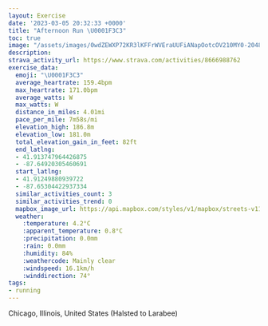 ```yaml
---
layout: Exercise
date: '2023-03-05 20:32:33 +0000'
title: "Afternoon Run \U0001F3C3"
toc: true
image: "/assets/images/0wdZEWXP72KR3lKFFrWVEraUUFiANapOotcOV210MY0-2048x1536.jpg.jpeg"
description:
strava_activity_url: https://www.strava.com/activities/8666988762
exercise_data:
  emoji: "\U0001F3C3"
  average_heartrate: 159.4bpm
  max_heartrate: 171.0bpm
  average_watts: W
  max_watts: W
  distance_in_miles: 4.01mi
  pace_per_mile: 7m58s/mi
  elevation_high: 186.8m
  elevation_low: 181.0m
  total_elevation_gain_in_feet: 82ft
  end_latlng:
  - 41.913747964426875
  - -87.64920305460691
  start_latlng:
  - 41.91249880939722
  - -87.65304422937334
  similar_activities_count: 3
  similar_activities_trend: 0
  mapbox_image_url: https://api.mapbox.com/styles/v1/mapbox/streets-v11/static/path-5+787af2-1.0(ogy~Frk~uOA_ABeCCeCMqEAQGGKEEMCqNKqMCQEESCmA%40GEAE%40qAGwPGu%40%40qCE%7B%40EIIKCKEmE%40yGCsB%40u%40IsHNyB%3F_AA%5BKc%40w%40iBIa%40Ai%40FgAEkBBi%40Cw%40%3FsABu%40CoABaBCu%40Ee%40Qs%40Ga%40w%40%7DCCEGASBkBlA%5BZ_%40LkBdAQDeAf%40iDhAkBb%40UFcG%60AmDd%40o%40NkARqCr%40_%40B_BZ%5BLiDn%40qANi%40AcCQmAZ%5BPIBOCGBKRKZDv%40Px%40%60%40%60EB%7C%40JlBArATrAEl%40O~%40Ch%40L%60BB%7CAVlAN~HB%7CFTtAHfBDhSPfTN%40%5CI%5EAlCDj%40AZCVG%40%40DPNDv%40QbBM~AGpBC%5E%40d%40LXCl%40%40p%40J%5C%40%5EGrAa%40%60AG%5C%3FvBMpCEL%3FZLZFlEDhBEh%40%40rBCr%40GnBExADhBBJ%3FJJBZCfE),pin-s-s+e5b22e(-87.6513,41.91368),pin-s-f+89ae00(-87.64735000000005,41.91375000000003)/auto/800x800?access_token=pk.eyJ1Ijoiam9zaGJlY2ttYW4iLCJhIjoiY205eWR2aDd1MWZ6djJrbXc4a3M0bWZleiJ9.XiG9OWkNcZk2QzjJbxLB4A
  weather:
    :temperature: 4.2°C
    :apparent_temperature: 0.8°C
    :precipitation: 0.0mm
    :rain: 0.0mm
    :humidity: 84%
    :weathercode: Mainly clear
    :windspeed: 16.1km/h
    :winddirection: 74°
tags:
- running
---
```

Chicago, Illinois, United States (Halsted to Larabee)
